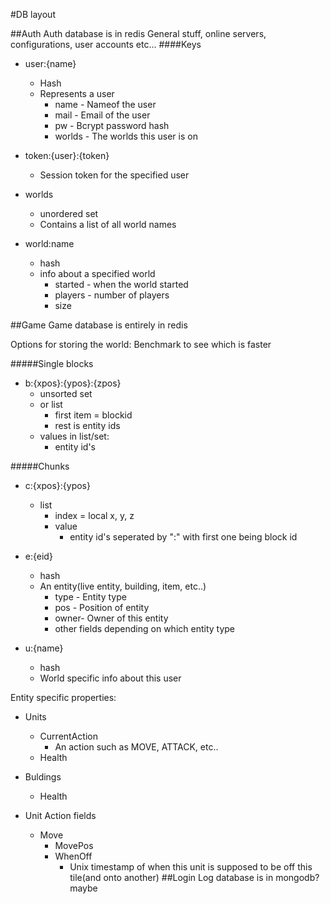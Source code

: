 #DB layout

##Auth
Auth database is in redis
General stuff, online servers, configurations, user accounts etc...
####Keys
 - user:{name}
    + Hash
    + Represents a user
        * name   - Nameof the user
        * mail   - Email of the user
        * pw     - Bcrypt password hash
        * worlds - The worlds this user is on
 - token:{user}:{token}
     + Session token for the specified user

 - worlds
    + unordered set
    + Contains a list of all world names
 
 - world:name
    + hash
    + info about a specified world
        * started   - when the world started
        * players   - number of players 
        * size

##Game
Game database is entirely in redis

Options for storing the world:
Benchmark to see which is faster

#####Single blocks
 - b:{xpos}:{ypos}:{zpos}
     + unsorted set
     + or list
         * first item = blockid
         * rest is entity ids
     + values in list/set:
         * entity id's
         
#####Chunks
 - c:{xpos}:{ypos}
     + list
         * index = local x, y, z
         * value
             - entity id's seperated by ":" with first one being block id

 - e:{eid}
     + hash
     + An entity(live entity, building, item, etc..)
         * type - Entity type
         * pos  - Position of entity
         * owner- Owner of this entity
         * other fields depending on which entity type
 - u:{name}
     + hash
     + World specific info about this user
    
Entity specific properties:
 - Units
     + CurrentAction
         * An action such as MOVE, ATTACK, etc..
     + Health
 - Buldings
     + Health

 - Unit Action fields
     + Move
         * MovePos
         * WhenOff
             - Unix timestamp of when this unit is supposed to be off this tile(and onto another)
##Login
Log database is in mongodb? maybe

